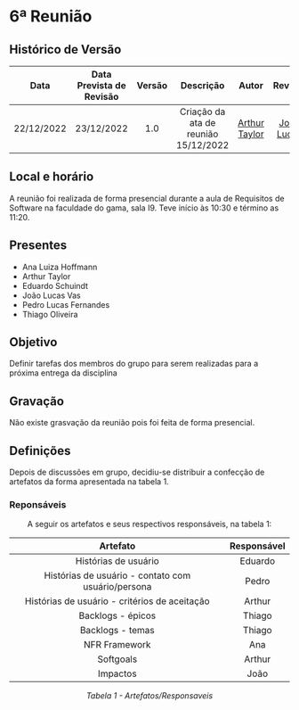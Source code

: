 # 6ª Reunião

## <a>Histórico de Versão</a>

|Data|Data Prevista de Revisão|Versão|Descrição|Autor|Revisor|
| :----------: |:----------:| :------: | :-----------: | :---------: |:---------: |
|22/12/2022|23/12/2022|1.0|Criação da ata de reunião 15/12/2022| [Arthur Taylor](https://github.com/Eruel6)| [João Lucas](https://github.com/HacKairos) |



## <a>Local e horário</a>

A reunião foi realizada de forma presencial durante a aula de Requisitos de Software na faculdade do gama, sala I9. Teve início às 10:30 e término as 11:20.

## <a>Presentes</a>

- Ana Luiza Hoffmann
- Arthur Taylor
- Eduardo Schuindt
- João Lucas Vas
- Pedro Lucas Fernandes
- Thiago Oliveira

## <a>Objetivo</a>

Definir tarefas dos membros do grupo para serem realizadas para a próxima entrega da disciplina

## <a>Gravação</a>

Não existe grasvação da reunião pois foi feita de forma presencial.

## <a>Definições</a>

Depois de discussões em grupo, decidiu-se distribuir a confecção de artefatos da forma apresentada na tabela 1.

### <a>Reponsáveis </a>

<center>
A seguir os artefatos e seus respectivos responsáveis, na tabela 1:

| Artefato | Responsável |
| :-: | :-: |
| Histórias de usuário | Eduardo | João
| Histórias de usuário - contato com usuário/persona| Pedro | Thiago
| Histórias de usuário - critérios de aceitação | Arthur | Ana
| Backlogs - épicos | Thiago | Arthur
| Backlogs - temas | Thiago | Arthur
| NFR Framework | Ana | Eduardo
| Softgoals | Arthur | João
| Impactos | João | Thiago

*Tabela 1 - Artefatos/Responsaveis*
</center>
